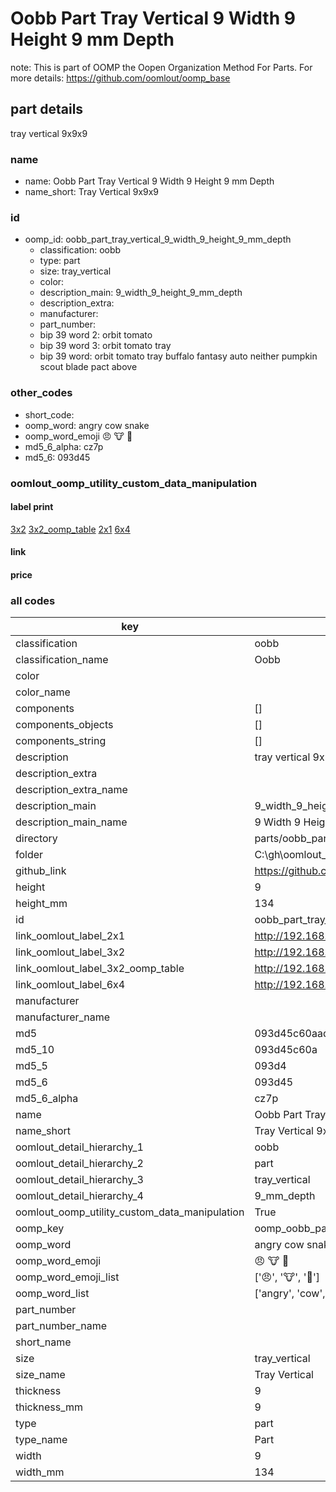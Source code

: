 # Oobb Part Tray Vertical 9 Width 9 Height 9 mm Depth  

note: This is part of OOMP the Oopen Organization Method For Parts. For more details: https://github.com/oomlout/oomp_base

##  part details
  



tray vertical 9x9x9



### name
* name: Oobb Part Tray Vertical 9 Width 9 Height 9 mm Depth
* name_short: Tray Vertical 9x9x9 
### id
* oomp_id: oobb_part_tray_vertical_9_width_9_height_9_mm_depth
  * classification: oobb
  * type: part
  * size: tray_vertical
  * color: 
  * description_main: 9_width_9_height_9_mm_depth
  * description_extra: 
  * manufacturer: 
  * part_number: 
  * bip 39 word 2: orbit tomato
  * bip 39 word 3: orbit tomato tray
  * bip 39 word: orbit tomato tray buffalo fantasy auto neither pumpkin scout blade pact above

### other_codes
* short_code: 
* oomp_word: angry cow snake
* oomp_word_emoji :angry: :cow: :snake:
* md5_6_alpha: cz7p
* md5_6: 093d45






### oomlout_oomp_utility_custom_data_manipulation
#### label print
[3x2](http://192.168.1.245:1112/?label=oomp%20cz7p)
[3x2_oomp_table](http://192.168.1.108:1112/?label=oomp%20cz7p)
[2x1](http://192.168.1.242:1112/?label=oomp%20cz7p)
[6x4](http://192.168.1.55:1112/?label=oomp%20cz7p)    

#### link

                              

#### price







### all codes 
| key | value |  
| --- | --- |  
| classification | oobb |  
| classification_name | Oobb |  
| color |  |  
| color_name |  |  
| components | [] |  
| components_objects | [] |  
| components_string | [] |  
| description | tray vertical 9x9x9 |  
| description_extra |  |  
| description_extra_name |  |  
| description_main | 9_width_9_height_9_mm_depth |  
| description_main_name | 9 Width 9 Height 9 mm Depth |  
| directory | parts/oobb_part_tray_vertical_9_width_9_height_9_mm_depth |  
| folder | C:\gh\oomlout_oobb_version_4_generated_parts\parts\oobb_part_tray_vertical_9_width_9_height_9_mm_depth |  
| github_link | https://github.com/oomlout/oomlout_oomp_part_src/tree/main/parts/oobb_part_tray_vertical_9_width_9_height_9_mm_depth |  
| height | 9 |  
| height_mm | 134 |  
| id | oobb_part_tray_vertical_9_width_9_height_9_mm_depth |  
| link_oomlout_label_2x1 | http://192.168.1.242:1112/?label=oomp%20cz7p |  
| link_oomlout_label_3x2 | http://192.168.1.245:1112/?label=oomp%20cz7p |  
| link_oomlout_label_3x2_oomp_table | http://192.168.1.108:1112/?label=oomp%20cz7p |  
| link_oomlout_label_6x4 | http://192.168.1.55:1112/?label=oomp%20cz7p |  
| manufacturer |  |  
| manufacturer_name |  |  
| md5 | 093d45c60aadb2843e2981dbcf7904df |  
| md5_10 | 093d45c60a |  
| md5_5 | 093d4 |  
| md5_6 | 093d45 |  
| md5_6_alpha | cz7p |  
| name | Oobb Part Tray Vertical 9 Width 9 Height 9 mm Depth |  
| name_short | Tray Vertical 9x9x9  |  
| oomlout_detail_hierarchy_1 | oobb |  
| oomlout_detail_hierarchy_2 | part |  
| oomlout_detail_hierarchy_3 | tray_vertical |  
| oomlout_detail_hierarchy_4 | 9_mm_depth |  
| oomlout_oomp_utility_custom_data_manipulation | True |  
| oomp_key | oomp_oobb_part_tray_vertical_9_width_9_height_9_mm_depth |  
| oomp_word | angry cow snake |  
| oomp_word_emoji | :angry: :cow: :snake: |  
| oomp_word_emoji_list | [':angry:', ':cow:', ':snake:'] |  
| oomp_word_list | ['angry', 'cow', 'snake'] |  
| part_number |  |  
| part_number_name |  |  
| short_name |  |  
| size | tray_vertical |  
| size_name | Tray Vertical |  
| thickness | 9 |  
| thickness_mm | 9 |  
| type | part |  
| type_name | Part |  
| width | 9 |  
| width_mm | 134 |  
